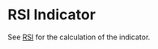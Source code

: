 # RSI Indicator

See [RSI](https://school.stockcharts.com/doku.php?id=technical_indicators:relative_strength_index_rsi) for the calculation of the indicator.
